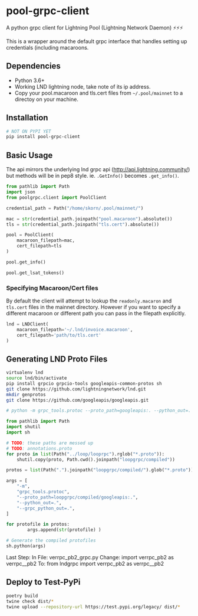 # pool-grpc-client
A python grpc client for Lightning Pool (Lightning Network Daemon) ⚡⚡⚡

This is a wrapper around the default grpc interface that handles setting up credentials (including macaroons.

## Dependencies
- Python 3.6+
- Working LND lightning node, take note of its ip address.
- Copy your pool.macaroon and tls.cert files from `~/.pool/mainnet` to a directoy on your machine. 


## Installation
```bash
# NOT ON PYPI YET
pip install pool-grpc-client
```




## Basic Usage
The api mirrors the underlying lnd grpc api (http://api.lightning.community/) but methods will be in pep8 style. ie. `.GetInfo()` becomes `.get_info()`.

```python
from pathlib import Path
import json
from poolgrpc.client import PoolClient

credential_path = Path("/home/skorn/.pool/mainnet/")

mac = str(credential_path.joinpath("pool.macaroon").absolute())
tls = str(credential_path.joinpath("tls.cert").absolute())

pool = PoolClient(
	macaroon_filepath=mac,
	cert_filepath=tls
)

pool.get_info()

pool.get_lsat_tokens()
```

### Specifying Macaroon/Cert files
By default the client will attempt to lookup the `readonly.macaron` and `tls.cert` files in the mainnet directory. 
However if you want to specify a different macaroon or different path you can pass in the filepath explicitly.

```python
lnd = LNDClient(
    macaroon_filepath='~/.lnd/invoice.macaroon', 
    cert_filepath='path/to/tls.cert'
)
```

## Generating LND Proto Files
```bash
virtualenv lnd
source lnd/bin/activate
pip install grpcio grpcio-tools googleapis-common-protos sh
git clone https://github.com/lightningnetwork/lnd.git
mkdir genprotos
git clone https://github.com/googleapis/googleapis.git

# python -m grpc_tools.protoc --proto_path=googleapis:. --python_out=. --grpc_python_out=. rpc.proto
```

```python
from pathlib import Path
import shutil
import sh

# TODO: these paths are messed up
# TODO: annotations.proto
for proto in list(Path("../loop/looprpc").rglob("*.proto")):
    shutil.copy(proto, Path.cwd().joinpath("loopgrpc/compiled"))

protos = list(Path(".").joinpath("loopgrpc/compiled/").glob("*.proto"))

args = [
    "-m",
    "grpc_tools.protoc",
    "--proto_path=loopgrpc/compiled/googleapis:.",
    "--python_out=.",
    "--grpc_python_out=.",
]

for protofile in protos:
        args.append(str(protofile) )

# Generate the compiled protofiles
sh.python(args)
```

Last Step:
In File: verrpc_pb2_grpc.py
Change:
import verrpc_pb2 as verrpc__pb2
To:
from lndgrpc import verrpc_pb2 as verrpc__pb2

## Deploy to Test-PyPi
```bash
poetry build
twine check dist/*
twine upload --repository-url https://test.pypi.org/legacy/ dist/*
```